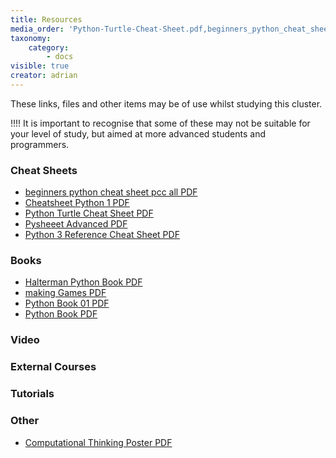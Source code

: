 ```yaml
---
title: Resources
media_order: 'Python-Turtle-Cheat-Sheet.pdf,beginners_python_cheat_sheet_pcc_all.pdf,cheatsheet-python-1.pdf,computational-thinking-poster.pdf,Haltermanpythonbook.pdf,makinggames.pdf,pysheeet-advanced.pdf,python_book_01.pdf,Python3_reference_cheat_sheet.pdf,pythonbook.pdf'
taxonomy:
    category:
        - docs
visible: true
creator: adrian
---
```


These links, files and other items may be of use whilst studying this cluster.

!!!! It is important to recognise that some of these may not be suitable for your level of study, but aimed at more advanced students and programmers.

### Cheat Sheets
* [beginners python cheat sheet pcc all PDF](beginners_python_cheat_sheet_pcc_all.pdf)
* [Cheatsheet Python 1 PDF](cheatsheet-python-1.pdf)
* [Python Turtle Cheat Sheet PDF](Python-Turtle-Cheat-Sheet.pdf)
* [Pysheeet Advanced PDF](pysheeet-advanced.pdf)
* [Python 3 Reference Cheat Sheet PDF](Python3_reference_cheat_sheet.pdf)

### Books
* [Halterman Python Book PDF](Haltermanpythonbook.pdf)
* [making Games PDF](makinggames.pdf)
* [Python Book 01 PDF](python_book_01.pdf)
* [Python Book PDF](pythonbook.pdf)

### Video

### External Courses

### Tutorials

### Other
* [Computational Thinking Poster PDF](computational-thinking-poster.pdf)
